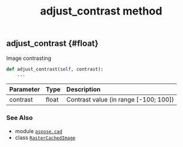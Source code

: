 ﻿---
title: adjust_contrast method
second_title: Aspose.CAD for Python via .NET API References
description: 
type: docs
weight: 30
url: /python-net/aspose.cad/rastercachedimage/adjust_contrast/
is_root: false
---

## adjust_contrast {#float}

Image contrasting



```python
def adjust_contrast(self, contrast):
    ...
```


| Parameter | Type | Description |
| :- | :- | :- |
| contrast | float | Contrast value (in range [-100; 100]) |



### See Also
* module [`aspose.cad`](../../)
* class [`RasterCachedImage`](/cad/python-net/aspose.cad/rastercachedimage)
